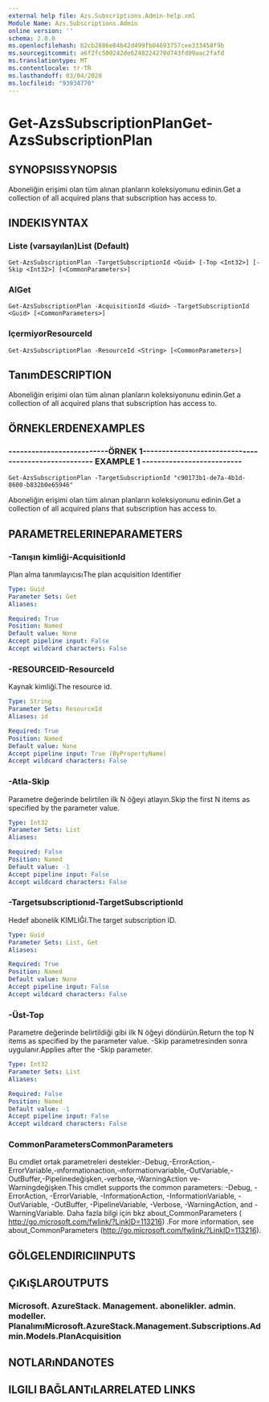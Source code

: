 ```yaml
---
external help file: Azs.Subscriptions.Admin-help.xml
Module Name: Azs.Subscriptions.Admin
online version: ''
schema: 2.0.0
ms.openlocfilehash: b2cb2886e84b42d499fb04693757cee333458f9b
ms.sourcegitcommit: a6f2fc500242de6248224278d743fd09aac2fafd
ms.translationtype: MT
ms.contentlocale: tr-TR
ms.lasthandoff: 03/04/2020
ms.locfileid: "93934770"
---
```

# <span data-ttu-id="9ce9f-101">Get-AzsSubscriptionPlan</span><span class="sxs-lookup"><span data-stu-id="9ce9f-101">Get-AzsSubscriptionPlan</span></span>

## <span data-ttu-id="9ce9f-102">SYNOPSIS</span><span class="sxs-lookup"><span data-stu-id="9ce9f-102">SYNOPSIS</span></span>
<span data-ttu-id="9ce9f-103">Aboneliğin erişimi olan tüm alınan planların koleksiyonunu edinin.</span><span class="sxs-lookup"><span data-stu-id="9ce9f-103">Get a collection of all acquired plans that subscription has access to.</span></span>

## <span data-ttu-id="9ce9f-104">INDEKI</span><span class="sxs-lookup"><span data-stu-id="9ce9f-104">SYNTAX</span></span>

### <span data-ttu-id="9ce9f-105">Liste (varsayılan)</span><span class="sxs-lookup"><span data-stu-id="9ce9f-105">List (Default)</span></span>
```
Get-AzsSubscriptionPlan -TargetSubscriptionId <Guid> [-Top <Int32>] [-Skip <Int32>] [<CommonParameters>]
```

### <span data-ttu-id="9ce9f-106">Al</span><span class="sxs-lookup"><span data-stu-id="9ce9f-106">Get</span></span>
```
Get-AzsSubscriptionPlan -AcquisitionId <Guid> -TargetSubscriptionId <Guid> [<CommonParameters>]
```

### <span data-ttu-id="9ce9f-107">Içermiyor</span><span class="sxs-lookup"><span data-stu-id="9ce9f-107">ResourceId</span></span>
```
Get-AzsSubscriptionPlan -ResourceId <String> [<CommonParameters>]
```

## <span data-ttu-id="9ce9f-108">Tanım</span><span class="sxs-lookup"><span data-stu-id="9ce9f-108">DESCRIPTION</span></span>
<span data-ttu-id="9ce9f-109">Aboneliğin erişimi olan tüm alınan planların koleksiyonunu edinin.</span><span class="sxs-lookup"><span data-stu-id="9ce9f-109">Get a collection of all acquired plans that subscription has access to.</span></span>

## <span data-ttu-id="9ce9f-110">ÖRNEKLERDEN</span><span class="sxs-lookup"><span data-stu-id="9ce9f-110">EXAMPLES</span></span>

### <span data-ttu-id="9ce9f-111">--------------------------ÖRNEK 1--------------------------</span><span class="sxs-lookup"><span data-stu-id="9ce9f-111">-------------------------- EXAMPLE 1 --------------------------</span></span>
```
Get-AzsSubscriptionPlan -TargetSubscriptionId "c90173b1-de7a-4b1d-8600-b832b0e65946"
```

<span data-ttu-id="9ce9f-112">Aboneliğin erişimi olan tüm alınan planların koleksiyonunu edinin.</span><span class="sxs-lookup"><span data-stu-id="9ce9f-112">Get a collection of all acquired plans that subscription has access to.</span></span>

## <span data-ttu-id="9ce9f-113">PARAMETRELERINE</span><span class="sxs-lookup"><span data-stu-id="9ce9f-113">PARAMETERS</span></span>

### <span data-ttu-id="9ce9f-114">-Tanışın kimliği</span><span class="sxs-lookup"><span data-stu-id="9ce9f-114">-AcquisitionId</span></span>
<span data-ttu-id="9ce9f-115">Plan alma tanımlayıcısı</span><span class="sxs-lookup"><span data-stu-id="9ce9f-115">The plan acquisition Identifier</span></span>

```yaml
Type: Guid
Parameter Sets: Get
Aliases: 

Required: True
Position: Named
Default value: None
Accept pipeline input: False
Accept wildcard characters: False
```

### <span data-ttu-id="9ce9f-116">-RESOURCEID</span><span class="sxs-lookup"><span data-stu-id="9ce9f-116">-ResourceId</span></span>
<span data-ttu-id="9ce9f-117">Kaynak kimliği.</span><span class="sxs-lookup"><span data-stu-id="9ce9f-117">The resource id.</span></span>

```yaml
Type: String
Parameter Sets: ResourceId
Aliases: id

Required: True
Position: Named
Default value: None
Accept pipeline input: True (ByPropertyName)
Accept wildcard characters: False
```

### <span data-ttu-id="9ce9f-118">-Atla</span><span class="sxs-lookup"><span data-stu-id="9ce9f-118">-Skip</span></span>
<span data-ttu-id="9ce9f-119">Parametre değerinde belirtilen ilk N öğeyi atlayın.</span><span class="sxs-lookup"><span data-stu-id="9ce9f-119">Skip the first N items as specified by the parameter value.</span></span>

```yaml
Type: Int32
Parameter Sets: List
Aliases: 

Required: False
Position: Named
Default value: -1
Accept pipeline input: False
Accept wildcard characters: False
```

### <span data-ttu-id="9ce9f-120">-Targetsubscriptionıd</span><span class="sxs-lookup"><span data-stu-id="9ce9f-120">-TargetSubscriptionId</span></span>
<span data-ttu-id="9ce9f-121">Hedef abonelik KIMLIĞI.</span><span class="sxs-lookup"><span data-stu-id="9ce9f-121">The target subscription ID.</span></span>

```yaml
Type: Guid
Parameter Sets: List, Get
Aliases: 

Required: True
Position: Named
Default value: None
Accept pipeline input: False
Accept wildcard characters: False
```

### <span data-ttu-id="9ce9f-122">-Üst</span><span class="sxs-lookup"><span data-stu-id="9ce9f-122">-Top</span></span>
<span data-ttu-id="9ce9f-123">Parametre değerinde belirtildiği gibi ilk N öğeyi döndürün.</span><span class="sxs-lookup"><span data-stu-id="9ce9f-123">Return the top N items as specified by the parameter value.</span></span>
<span data-ttu-id="9ce9f-124">-Skip parametresinden sonra uygulanır.</span><span class="sxs-lookup"><span data-stu-id="9ce9f-124">Applies after the -Skip parameter.</span></span>

```yaml
Type: Int32
Parameter Sets: List
Aliases: 

Required: False
Position: Named
Default value: -1
Accept pipeline input: False
Accept wildcard characters: False
```

### <span data-ttu-id="9ce9f-125">CommonParameters</span><span class="sxs-lookup"><span data-stu-id="9ce9f-125">CommonParameters</span></span>
<span data-ttu-id="9ce9f-126">Bu cmdlet ortak parametreleri destekler:-Debug,-ErrorAction,-ErrorVariable,-ınformationaction,-ınformationvariable,-OutVariable,-OutBuffer,-Pipelinedeğişken,-verbose,-WarningAction ve-Warningdeğişken.</span><span class="sxs-lookup"><span data-stu-id="9ce9f-126">This cmdlet supports the common parameters: -Debug, -ErrorAction, -ErrorVariable, -InformationAction, -InformationVariable, -OutVariable, -OutBuffer, -PipelineVariable, -Verbose, -WarningAction, and -WarningVariable.</span></span> <span data-ttu-id="9ce9f-127">Daha fazla bilgi için bkz about_CommonParameters ( http://go.microsoft.com/fwlink/?LinkID=113216) .</span><span class="sxs-lookup"><span data-stu-id="9ce9f-127">For more information, see about_CommonParameters (http://go.microsoft.com/fwlink/?LinkID=113216).</span></span>

## <span data-ttu-id="9ce9f-128">GÖLGELENDIRICI</span><span class="sxs-lookup"><span data-stu-id="9ce9f-128">INPUTS</span></span>

## <span data-ttu-id="9ce9f-129">ÇıKıŞLAR</span><span class="sxs-lookup"><span data-stu-id="9ce9f-129">OUTPUTS</span></span>

### <span data-ttu-id="9ce9f-130">Microsoft. AzureStack. Management. abonelikler. admin. modeller. Planalımı</span><span class="sxs-lookup"><span data-stu-id="9ce9f-130">Microsoft.AzureStack.Management.Subscriptions.Admin.Models.PlanAcquisition</span></span>

## <span data-ttu-id="9ce9f-131">NOTLARıNDA</span><span class="sxs-lookup"><span data-stu-id="9ce9f-131">NOTES</span></span>

## <span data-ttu-id="9ce9f-132">ILGILI BAĞLANTıLAR</span><span class="sxs-lookup"><span data-stu-id="9ce9f-132">RELATED LINKS</span></span>

